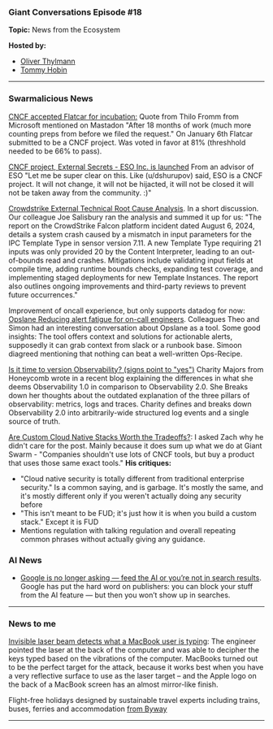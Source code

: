 ### Giant Conversations Episode #18

**Topic:** News from the Ecosystem

**Hosted by:** 

* [Oliver Thylmann](https://twitter.com/othylmann)
* [Tommy Hobin](https://twitter.com/tommyhobin)

------------------------------------------------------------------------------------------------------------------------------


### Swarmalicious News 

[CNCF accepted Flatcar for incubation:](https://github.com/cncf/toc/pull/991) 
Quote from Thilo Fromm from Microsoft mentioned on Mastadon "After 18 months of work (much more counting preps from before we filed the request." On January 6th Flatcar submitted to be a CNCF project. Was voted in favor at 81% (threshhold needed to be 66% to pass).

[CNCF project, External Secrets - ESO Inc. is launched](https://www.reddit.com/r/kubernetes/comments/1ez2rrt/external_secrets_inc_is_launched_external_secrets/?share_id=8slE7Ejk5guadWO0X7FVw&utm_content=1&utm_medium=ios_app&utm_name=iossmf&utm_source=share&utm_term=22)
From an advisor of ESO "Let me be super clear on this. Like (u/dshurupov) said, ESO is a CNCF project. It will not change, it will not be hijacted, it will not be closed it will not be taken away from the community. :)"

[Crowdstrike External Technical Root Cause Analysis](https://www.crowdstrike.com/wp-content/uploads/2024/08/Channel-File-291-Incident-Root-Cause-Analysis-08.06.2024.pdf). In a short discussion. Our colleague Joe Salisbury ran the analysis and summed it up for us: "The report on the CrowdStrike Falcon platform incident dated August 6, 2024, details a system crash caused by a mismatch in input parameters for the IPC Template Type in sensor version 7.11. A new Template Type requiring 21 inputs was only provided 20 by the Content Interpreter, leading to an out-of-bounds read and crashes. Mitigations include validating input fields at compile time, adding runtime bounds checks, expanding test coverage, and implementing staged deployments for new Template Instances. The report also outlines ongoing improvements and third-party
reviews to prevent future occurrences."

Improvement of oncall experience, but only supports datadog for now: [Opslane Reducing alert fatigue for on-call engineers](https://github.com/opslane/opslane). Colleagues Theo and Simon had an interesting conversation about Opslane as a tool. Some good insights: The tool offers context and solutions for actionable alerts, supposedly it can grab context from slack or a runbook base. Simoon diagreed mentioning that nothing can beat a well-written Ops-Recipe. 

[Is it time to version Observability? (signs point to "yes")](https://charity.wtf/2024/08/07/is-it-time-to-version-observability-signs-point-to-yes/)
Charity Majors from Honeycomb wrote in a recent blog explaining the differences in what she deems Observability 1.0 in comparison to Observability 2.0. She Breaks down her thoughts about the outdated explanation of the three pillars of observability: metrics, logs and traces. Charity defines and breaks down Observability 2.0 into arbitrarily-wide structured log events and a single source of truth.

[Are Custom Cloud Native Stacks Worth the Tradeoffs?](https://thenewstack.io/are-custom-cloud-native-stacks-worth-the-security-tradeoffs/): I asked Zach why he didn't care for the post. Mainly because it does sum up what we do at Giant Swarm - "Companies shouldn't use lots of CNCF tools, but buy a product that uses those same exact tools." 
**His critiques:**
- "Cloud native security is totally different from traditional enterprise security." Is a common saying, and is garbage. It's mostly the same, and it's mostly different only if you weren't actually doing any security before
- "This isn't meant to be FUD; it's just how it is when you build a custom stack." Except it is FUD
- Mentions regulation with talking regulation and overall repeating common phrases without actually giving any guidance.

### AI News 

- [Google is no longer asking — feed the AI or you’re not in search results](https://pivot-to-ai.com/2024/08/19/google-is-no-longer-asking-feed-the-ai-or-youre-not-in-search-results/). Google has put the hard word on publishers: you can block your stuff from the AI feature — but then you won’t show up in searches.

------------------------------------------------------------------------------------------------------------------------------

### News to me

[Invisible laser beam detects what a MacBook user is typing](https://9to5mac.com/2024/08/08/invisible-laser-beam-keystrokes/): The engineer pointed the laser at the back of the computer and was able to decipher the keys typed based on the vibrations of the computer. MacBooks turned out to be the perfect target for the attack, because it works best when you have a very reflective surface to use as the laser target – and the Apple logo on the back of a MacBook screen has an almost mirror-like finish.

Flight-free holidays designed by sustainable travel experts including trains, buses, ferries and accommodation [from Byway](https://www.byway.travel/)




------------------------------------------------------------------------------------------------------------------------------

 
